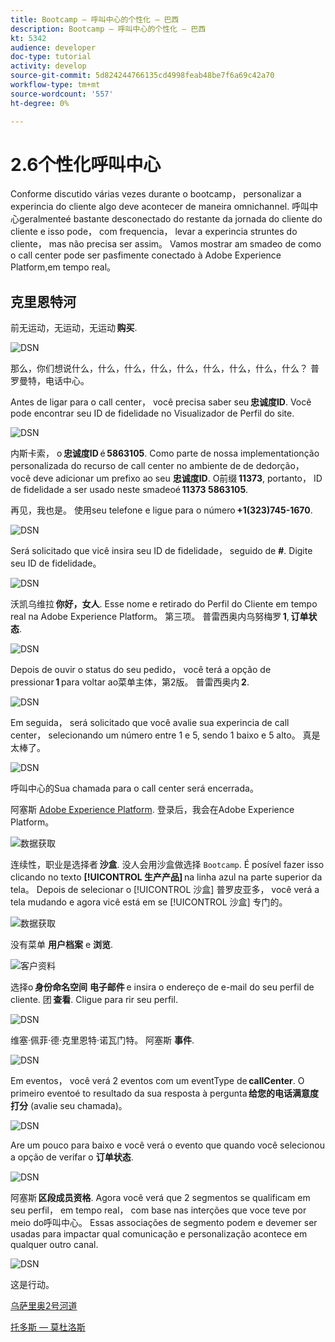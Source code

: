 ```yaml
---
title: Bootcamp — 呼叫中心的个性化 — 巴西
description: Bootcamp — 呼叫中心的个性化 — 巴西
kt: 5342
audience: developer
doc-type: tutorial
activity: develop
source-git-commit: 5d824244766135cd4998feab48be7f6a69c42a70
workflow-type: tm+mt
source-wordcount: '557'
ht-degree: 0%

---
```


# 2.6个性化呼叫中心

Conforme discutido várias vezes durante o bootcamp， personalizar a experincia do cliente algo deve acontecer de maneira omnichannel. 呼叫中心geralmenteé bastante desconectado do restante da jornada do cliente do cliente e isso pode， com frequencia， levar a experincia struntes do cliente， mas não precisa ser assim。 Vamos mostrar am smadeo de como o call center pode ser pasfimente conectado à Adobe Experience Platform,em tempo real。

## 克里恩特河

前无运动，无运动，无运动 **购买**.

![DSN](./images/app20.png)

那么，你们想说什么，什么，什么，什么，什么，什么，什么，什么，什么？ 普罗曼特，电话中心。

Antes de ligar para o call center， você precisa saber seu **忠诚度ID**. Você pode encontrar seu ID de fidelidade no Visualizador de Perfil do site.

![DSN](./images/cc1.png)

内斯卡索， o **忠诚度ID** é **5863105**. Como parte de nossa implementationção personalizada do recurso de call center no ambiente de de dedorção， você deve adicionar um prefixo ao seu **忠诚度ID**. O前缀 **11373**, portanto， ID de fidelidade a ser usado neste smadeoé **11373 5863105**.

再见，我也是。 使用seu telefone e ligue para o número **+1(323)745-1670**.

![DSN](./images/cc2.png)

Será solicitado que vicê insira seu ID de fidelidade， seguido de **#**. Digite seu ID de fidelidade。

![DSN](./images/cc3.png)

沃凯乌维拉 **你好，女人**. Esse nome e retirado do Perfil do Cliente em tempo real na Adobe Experience Platform。 第三项。 普雷西奥内乌努梅罗 **1**, **订单状态**.

![DSN](./images/cc4.png)

Depois de ouvir o status do seu pedido， você terá a opção de pressionar **1** para voltar ao菜单主体，第2版。 普雷西奥内 **2**.

![DSN](./images/cc5.png)

Em seguida， será solicitado que você avalie sua experincia de call center， selecionando um número entre 1 e 5, sendo 1 baixo e 5 alto。 真是太棒了。

![DSN](./images/cc6.png)

呼叫中心的Sua chamada para o call center será encerrada。

阿塞斯 [Adobe Experience Platform](https://experience.adobe.com/platform). 登录后，我会在Adobe Experience Platform。

![数据获取](./images/home.png)

连续性，职业是选择者 **沙盒**. 没人会用沙盒做选择 ``Bootcamp``. É posível fazer isso clicando no texto **[!UICONTROL 生产产品]** na linha azul na parte superior da tela。 Depois de selecionar o [!UICONTROL 沙盒] 普罗皮亚多， você verá a tela mudando e agora vicê está em se [!UICONTROL 沙盒] 专门的。

![数据获取](./images/sb1.png)

没有菜单 **用户档案** e **浏览**.

![客户资料](./images/homemenu.png)

选择o **身份命名空间** **电子邮件** e insira o endereço de e-mail do seu perfil de cliente. 团 **查看**. Cligue para rir seu perfil.

![DSN](./images/cc7.png)

维塞·佩菲·德·克里恩特·诺瓦门特。 阿塞斯 **事件**.

![DSN](./images/cc8.png)

Em eventos， você verá 2 eventos com um eventType de **callCenter**. O primeiro eventoé to resultado da sua resposta à pergunta **给您的电话满意度打分** (avalie seu chamada)。

![DSN](./images/cc9.png)

Are um pouco para baixo e você verá o evento que quando você selecionou a opção de verifar o **订单状态**.

![DSN](./images/cc10.png)

阿塞斯 **区段成员资格**. Agora você verá que 2 segmentos se qualificam em seu perfil， em tempo real， com base nas interções que voce teve por meio do呼叫中心。 Essas associações de segmento podem e devemer ser usadas para impactar qual comunicação e personalização acontece em qualquer outro canal.

![DSN](./images/cc11.png)

这是行动。

[乌萨里奥2号河道](./uc2.md)

[托多斯 — 莫杜洛斯](../../overview.md)
